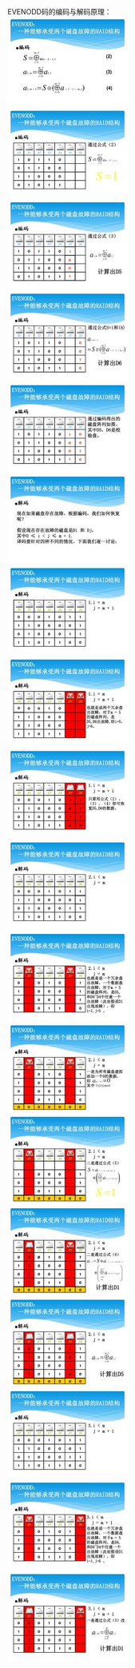 EVENODD码的编码与解码原理：</br>
![图片](https://github.com/Hiooary/EVENODD/blob/master/images/1.jpg)</br>
![图片](https://github.com/Hiooary/EVENODD/blob/master/images/2.jpg)</br>
![图片](https://github.com/Hiooary/EVENODD/blob/master/images/3.jpg)</br>
![图片](https://github.com/Hiooary/EVENODD/blob/master/images/4.jpg)</br>
![图片](https://github.com/Hiooary/EVENODD/blob/master/images/5.jpg)</br>
![图片](https://github.com/Hiooary/EVENODD/blob/master/images/6.jpg)</br>
![图片](https://github.com/Hiooary/EVENODD/blob/master/images/7.jpg)</br>
![图片](https://github.com/Hiooary/EVENODD/blob/master/images/8.jpg)</br>
![图片](https://github.com/Hiooary/EVENODD/blob/master/images/9.jpg)</br>
![图片](https://github.com/Hiooary/EVENODD/blob/master/images/10.jpg)</br>
![图片](https://github.com/Hiooary/EVENODD/blob/master/images/11.jpg)</br>
![图片](https://github.com/Hiooary/EVENODD/blob/master/images/12.jpg)</br>
![图片](https://github.com/Hiooary/EVENODD/blob/master/images/13.jpg)</br>
![图片](https://github.com/Hiooary/EVENODD/blob/master/images/14.jpg)</br>
![图片](https://github.com/Hiooary/EVENODD/blob/master/images/15.jpg)</br>
![图片](https://github.com/Hiooary/EVENODD/blob/master/images/16.jpg)</br>
![图片](https://github.com/Hiooary/EVENODD/blob/master/images/17.jpg)</br>
![图片](https://github.com/Hiooary/EVENODD/blob/master/images/18.jpg)</br>
